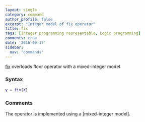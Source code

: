 ```yaml
---
layout: single
category: command
author_profile: false
excerpt: "Integer model of fix operator"
title: fix
tags: [Integer programming representable, Logic programming]
comments: true
date: '2016-09-17'
sidebar:
  nav: "commands"
---
```


[fix](/command/fix) overloads floor operator with a mixed-integer model

### Syntax

````matlab
y = fix(X)
````

### Comments

The operator is implemented using a [mixed-integer model].
